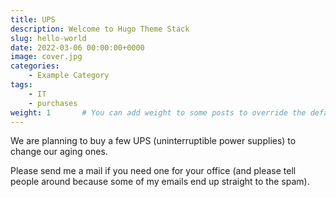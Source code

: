 ```yaml
---
title: UPS
description: Welcome to Hugo Theme Stack
slug: hello-world
date: 2022-03-06 00:00:00+0000
image: cover.jpg
categories:
    - Example Category
tags:
    - IT
    - purchases
weight: 1       # You can add weight to some posts to override the default sorting (date descending)
---
```


 
We are planning to buy a few UPS (uninterruptible power supplies) to change our aging ones.
 
Please send me a mail if you need one for your office (and please tell people around because some of my emails end up straight to the spam).

<!-- Welcome to Hugo theme Stack. This is your first post. Edit or delete it, then start writing! -->

<!-- For more information about this theme, check the documentation: https://stack.jimmycai.com/ -->

<!-- Want a site like this? Check out [hugo-theme-stack-stater](https://github.com/CaiJimmy/hugo-theme-stack-starter) -->

<!-- > Photo by [Pawel Czerwinski](https://unsplash.com/@pawel_czerwinski) on [Unsplash](https://unsplash.com/) -->

